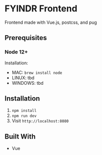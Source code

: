 # FYINDR Frontend

Frontend made with Vue.js, postcss, and pug

## Prerequisites

### Node 12+
Installation:
* MAC: `brew install node`
* LINUX: tbd
* WINDOWS: tbd
  
## Installation
1. `npm install`
2. `npm run dev`
3. Visit `http://localhost:8080`
 
## Built With
* Vue
  